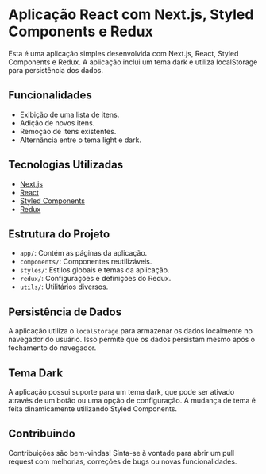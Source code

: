 # Aplicação React com Next.js, Styled Components e Redux

Esta é uma aplicação simples desenvolvida com Next.js, React, Styled Components e Redux. A aplicação inclui um tema dark e utiliza localStorage para persistência dos dados.

## Funcionalidades

- Exibição de uma lista de itens.
- Adição de novos itens.
- Remoção de itens existentes.
- Alternância entre o tema light e dark.

## Tecnologias Utilizadas

- [Next.js](https://nextjs.org/)
- [React](https://reactjs.org/)
- [Styled Components](https://styled-components.com/)
- [Redux](https://redux.js.org/)

## Estrutura do Projeto

- `app/`: Contém as páginas da aplicação.
- `components/`: Componentes reutilizáveis.
- `styles/`: Estilos globais e temas da aplicação.
- `redux/`: Configurações e definições do Redux.
- `utils/`: Utilitários diversos.

## Persistência de Dados

A aplicação utiliza o `localStorage` para armazenar os dados localmente no navegador do usuário. Isso permite que os dados persistam mesmo após o fechamento do navegador.

## Tema Dark

A aplicação possui suporte para um tema dark, que pode ser ativado através de um botão ou uma opção de configuração. A mudança de tema é feita dinamicamente utilizando Styled Components.

## Contribuindo

Contribuições são bem-vindas! Sinta-se à vontade para abrir um pull request com melhorias, correções de bugs ou novas funcionalidades.
